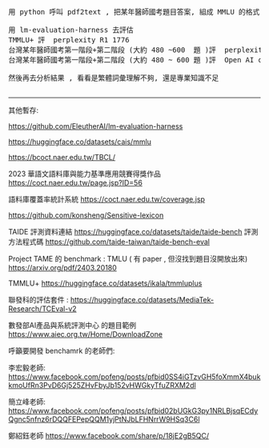 <pre>
用 python 呼叫 pdf2text , 把某年醫師國考題目答案, 組成 MMLU 的格式 

用 lm-evaluation-harness 去評估
TMMLU+ 評  perplexity R1 1776
台灣某年醫師國考第一階段+第二階段 (大約 480 ~600  題 )評  perplexity R1 1776
台灣某年醫師國考第一階段+第二階段 (大約 480 ~ 600 題 )評  Open AI o1

然後再去分析結果 , 看看是繁體詞彙理解不夠, 還是專業知識不足

</pre>
---

其他暫存:

https://github.com/EleutherAI/lm-evaluation-harness

https://huggingface.co/datasets/cais/mmlu

https://bcoct.naer.edu.tw/TBCL/

2023 華語文語料庫與能力基準應用競賽得獎作品 https://coct.naer.edu.tw/page.jsp?ID=56

語料庫覆蓋率統計系統 https://coct.naer.edu.tw/coverage.jsp

https://github.com/konsheng/Sensitive-lexicon

TAIDE
評測資料連結 https://huggingface.co/datasets/taide/taide-bench
評測方法程式碼 https://github.com/taide-taiwan/taide-bench-eval

Project TAME 的 benchmark : TMLU ( 有 paper , 但沒找到題目沒開放出來)
https://arxiv.org/pdf/2403.20180

TMMLU+ 
https://huggingface.co/datasets/ikala/tmmluplus

聯發科的評估套件 : 
https://huggingface.co/datasets/MediaTek-Research/TCEval-v2

數發部AI產品與系統評測中心 的題目範例
https://www.aiec.org.tw/Home/DownloadZone

呼籲要開發 benchamrk 的老師們:

李宏毅老師:
https://www.facebook.com/pofeng/posts/pfbid0SS4iGTzvGH5foXmmX4bukkmoUfRn3PvD6Gj525ZHvFbyJb152vHWGkyTfuZRXM2dl

簡立峰老師:
https://www.facebook.com/pofeng/posts/pfbid02bUGkG3py1NRLBjsqECdyQgnc5nfnz6rDQQFEPepQQM1yjPtNJbLFHNrrW9HSq3C6l

鄭紹鈺老師
https://www.facebook.com/share/p/18jE2gB5QC/

